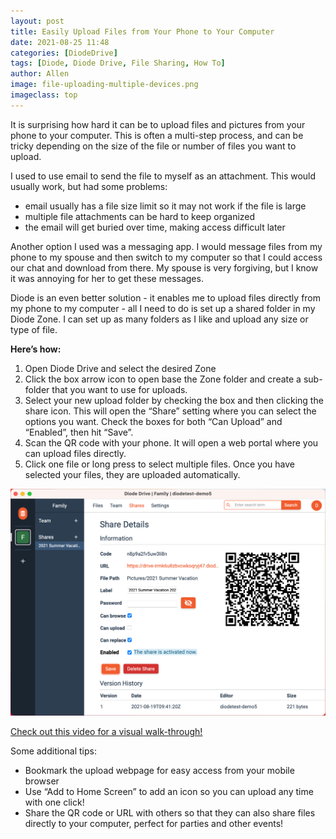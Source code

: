 ```yaml
---
layout: post
title: Easily Upload Files from Your Phone to Your Computer
date: 2021-08-25 11:48
categories: [DiodeDrive]
tags: [Diode, Diode Drive, File Sharing, How To]
author: Allen
image: file-uploading-multiple-devices.png
imageclass: top
---
```

It is surprising how hard it can be to upload files and pictures from your phone to your computer.  This is often a multi-step process, and can be tricky depending on the size of the file or number of files you want to upload.  

I used to use email to send the file to myself as an attachment.  This would usually work, but had some problems: 
* email usually has a file size limit so it may not work if the file is large
* multiple file attachments can be hard to keep organized
* the email will get buried over time, making access difficult later

Another option I used was a messaging app.  I would message files from my phone to my spouse and then switch to my computer so that I could access our chat and download from there.  My spouse is very forgiving, but I know it was annoying for her to get these messages.  

Diode is an even better solution - it enables me to upload files directly from my phone to my computer - all I need to do is set up a shared folder in my Diode Zone.  I can set up as many folders as I like and upload any size or type of file.  

**Here’s how:**
1. Open Diode Drive and select the desired Zone
2. Click the box arrow icon to open base the Zone folder and create a sub-folder that you want to use for uploads.
3. Select your new upload folder by checking the box and then clicking the share icon.  This will open the “Share” setting where you can select the options you want.  Check the boxes for both “Can Upload” and “Enabled”, then hit “Save”.  
4. Scan the QR code with your phone.  It will open a web portal where you can upload files directly.
5. Click one file or long press to select multiple files.  Once you have selected your files, they are uploaded automatically.

<p align="center"><a href="https://vimeo.com/562684103"><img src="images/blog/file-uploading-share-zone-2.png"></a></p>

<a href="https://vimeo.com/562684103">Check out this video for a visual walk-through!</a>

Some additional tips:
* Bookmark the upload webpage for easy access from your mobile browser
* Use “Add to Home Screen” to add an icon so you can upload any time with one click!
* Share the QR code or URL with others so that they can also share files directly to your computer, perfect for parties and other events!


